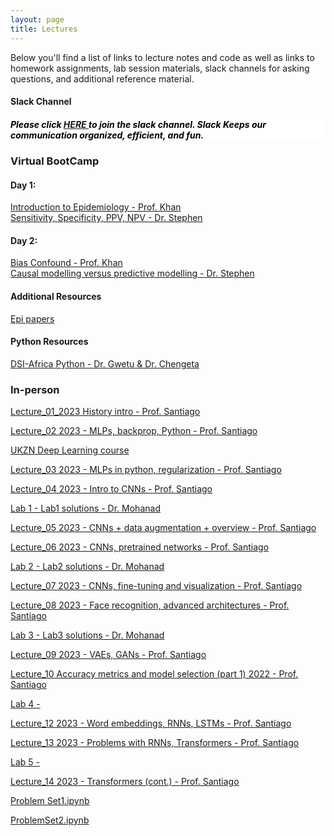 ```yaml
---
layout: page
title: Lectures
---
```


Below you'll find a list of links to lecture notes and code as well as links to homework assignments, lab session materials, slack channels for asking questions, and additional reference material.

<h4> Slack Channel </h4>

<h5 style="background-color:white; color:black; text-align: left;"> Please click <a href="https://join.slack.com/t/deeplearnings-cka9031/shared_invite/zt-1wjmgh4f6-GS_T7H4qYLS0mIn9LkrzUA" target="_blank"><span style="text-align:center"> HERE </span></a> to join the slack channel. Slack Keeps our communication organized, efficient, and fun. </h5>


<h3> Virtual BootCamp </h3>

<h4> Day 1:</h4>
<a href="https://dlcourseukzn.github.io/PDFLectures/VirtualBootCamp/Intro_to_Epi.pdf" download> Introduction to Epidemiology - Prof. Khan </a> <br>
<a href="https://dlcourseukzn.github.io/PDFLectures/VirtualBootCamp/Sensitivity, Specificity, PPV, NPV_2023_06_19.pdf" download> Sensitivity, Specificity, PPV, NPV - Dr. Stephen </a>

<!-- <video width="320" height="240" controls>
  <source src="movie.mp4" type="video/mp4">
  <source src="movie.ogg" type="video/ogg">
  Your browser does not support the video tag.
</video> -->

<h4> Day 2:</h4>
<a href="https://dlcourseukzn.github.io/PDFLectures/VirtualBootCamp/bias_confound.pdf" download> Bias Confound - Prof. Khan </a> <br>
<a href="https://dlcourseukzn.github.io/PDFLectures/VirtualBootCamp/Causal modelling versus predictive modelling.pdf" download> Causal modelling versus predictive modelling - Dr. Stephen </a>

<h4> Additional Resources </h4>
<a href="https://dlcourseukzn.github.io/PDFLectures/VirtualBootCamp/epi_bootcamp_papers-20230620T181844Z-001.zip" download> Epi papers </a>

<h4> Python Resources </h4>
<a href="https://dlcourseukzn.github.io/PDFLectures/VirtualBootCamp/DSI-Africa-Python-June-2023-main.zip" download> DSI-Africa Python - Dr. Gwetu & Dr. Chengeta </a>


<h3> In-person </h3>
<a href="https://dlcourseukzn.github.io/PDFLectures/Inperson/Lecture_01_2023 History intro.pdf" download> Lecture_01_2023 History intro - Prof. Santiago </a>

<a href="https://dlcourseukzn.github.io/PDFLectures/Inperson/Lecture_02 2023 - MLPs, backprop, Python.pdf" download> Lecture_02 2023 - MLPs, backprop, Python - Prof. Santiago </a>

<a href="https://forms.gle/RZHWxhbBBMes7yPx8"> UKZN Deep Learning course </a>

<a href="https://dlcourseukzn.github.io/PDFLectures/Inperson/Lecture_03 2023 - MLPs in python, regularization.pdf" download> Lecture_03 2023 - MLPs in python, regularization - Prof. Santiago </a>

<a href="https://dlcourseukzn.github.io/PDFLectures/Inperson/Lecture_04 2023 - Intro to CNNs.pdf" download> Lecture_04 2023 - Intro to CNNs - Prof. Santiago </a>

<a href="https://dlcourseukzn.github.io/PDFLectures/Inperson/Lab1.ipynb" download> Lab 1 -   </a> 
<a href="https://dlcourseukzn.github.io/PDFLectures/Inperson/Lab1-solutions.ipynb" download>  Lab1 solutions - Dr. Mohanad </a>

<a href="https://dlcourseukzn.github.io/PDFLectures/Inperson/Lecture_05 2023 - CNNs + data augmentation + overview.pdf" download> Lecture_05 2023 - CNNs + data augmentation + overview - Prof. Santiago </a>

<a href="https://dlcourseukzn.github.io/PDFLectures/Inperson/Lecture_06 2023 - CNNs, pretrained networks.pdf" download> Lecture_06 2023 - CNNs, pretrained networks - Prof. Santiago </a>

<a href="https://dlcourseukzn.github.io/PDFLectures/Inperson/Lab2.ipynb" download> Lab 2 -   </a>
<a href="https://dlcourseukzn.github.io/PDFLectures/Inperson/Lab2_solutions.ipynb" download>  Lab2 solutions - Dr. Mohanad </a>

<a href="https://dlcourseukzn.github.io/PDFLectures/Inperson/Lecture_07 2023 - CNNs, fine-tuning and visualization.pdf" download> Lecture_07 2023 - CNNs, fine-tuning and visualization - Prof. Santiago </a>

<a href="https://dlcourseukzn.github.io/PDFLectures/Inperson/Lecture_08 2023 - Face recognition, advanced architectures - new.pdf" download> Lecture_08 2023 - Face recognition, advanced architectures - Prof. Santiago </a>

<a href="https://dlcourseukzn.github.io/PDFLectures/Inperson/Lab3.ipynb" download> Lab 3 -   </a>
<a href="https://dlcourseukzn.github.io/PDFLectures/Inperson/Lab3_solutions.ipynb" download>  Lab3 solutions - Dr. Mohanad </a>


<a href="https://dlcourseukzn.github.io/PDFLectures/Inperson/Lecture_09 2023 - VAEs, GANs.pdf" download> Lecture_09 2023 - VAEs, GANs - Prof. Santiago </a>

<a href="https://dlcourseukzn.github.io/PDFLectures/Inperson/Lecture_10 Accuracy metrics and model selection (part 1) 2022.pdf" download> Lecture_10 Accuracy metrics and model selection (part 1) 2022 - Prof. Santiago </a>

<a href="https://dlcourseukzn.github.io/PDFLectures/Inperson/Lab4.ipynb" download> Lab 4 -   </a>
<!-- <a href="https://dlcourseukzn.github.io/PDFLectures/Inperson/Lab4_solutions.ipynb" download>  Lab4 solutions - Dr. Mohanad </a> -->


<a href="https://dlcourseukzn.github.io/PDFLectures/Inperson/Lecture_12 2023 - Word embeddings, RNNs, LSTMs.pdf" download> Lecture_12 2023 - Word embeddings, RNNs, LSTMs - Prof. Santiago </a>

<a href="https://dlcourseukzn.github.io/PDFLectures/Inperson/Lecture_13 2023 - Problems with RNNs, Transformers.pdf" download> Lecture_13 2023 - Problems with RNNs, Transformers - Prof. Santiago </a>

<a href="https://dlcourseukzn.github.io/PDFLectures/Inperson/Lab5.ipynb" download> Lab 5 -   </a>
<!-- <a href="https://dlcourseukzn.github.io/PDFLectures/Inperson/Lab5_solutions.ipynb" download>  Lab5 solutions - Dr. Mohanad </a> -->


<a href="https://dlcourseukzn.github.io/PDFLectures/Inperson/Lecture_14 2023 - Transformers (cont.).pdf" download> Lecture_14 2023 - Transformers (cont.) - Prof. Santiago </a>


<a href="https://dlcourseukzn.github.io/PDFLectures/Inperson/ProblemSet1.ipynb" download> Problem Set1.ipynb   </a>

<a href="https://dlcourseukzn.github.io/PDFLectures/Inperson/ProblemSet2.ipynb" download>  ProblemSet2.ipynb </a>







